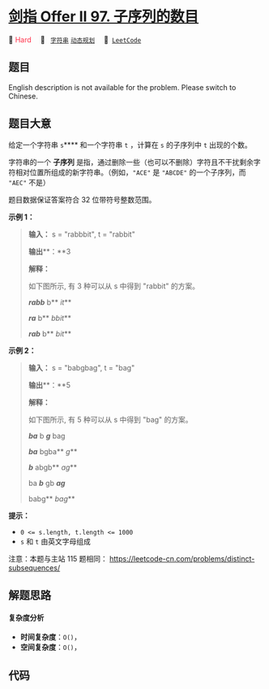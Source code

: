 # [剑指 Offer II 97. 子序列的数目](https://leetcode.cn/problems/21dk04)

🔴 <font color=#ff334b>Hard</font>&emsp; 🔖&ensp; [`字符串`](/leetcode/outline/tag/string.md) [`动态规划`](/leetcode/outline/tag/dynamic-programming.md)&emsp; 🔗&ensp;[`LeetCode`](https://leetcode.cn/problems/21dk04)


## 题目

English description is not available for the problem. Please switch to
Chinese.


## 题目大意

给定一个字符串 `s`**** 和一个字符串 `t` ，计算在 `s` 的子序列中 `t` 出现的个数。

字符串的一个 **子序列** 是指，通过删除一些（也可以不删除）字符且不干扰剩余字符相对位置所组成的新字符串。（例如，`"ACE"` 是 `"ABCDE"`
的一个子序列，而 `"AEC"` 不是）

题目数据保证答案符合 32 位带符号整数范围。



**示例  1：**

> 
> 
> 
> 
> 
> **输入：** s = "rabbbit", t = "rabbit"
> 
> **输出****：**3
> 
> **解释：**
> 
> 如下图所示, 有 3 种可以从 s 中得到 "rabbit" 的方案。
> 
> **_rabb_** b** _it_**
> 
> **_ra_** b** _bbit_**
> 
> **_rab_** b** _bit_**

**示例  2：**

> 
> 
> 
> 
> 
> **输入：** s = "babgbag", t = "bag"
> 
> **输出****：**5
> 
> **解释：**
> 
> 如下图所示, 有 5 种可以从 s 中得到 "bag" 的方案。 
> 
> **_ba_** b _**g**_ bag
> 
> **_ba_** bgba** _g_**
> 
> _**b**_ abgb** _ag_**
> 
> ba _**b**_ gb _**ag**_
> 
> babg** _bag_**
> 
> 



**提示：**

  * `0 <= s.length, t.length <= 1000`
  * `s` 和 `t` 由英文字母组成



注意：本题与主站 115 题相同： <https://leetcode-cn.com/problems/distinct-subsequences/>


## 解题思路

#### 复杂度分析

- **时间复杂度**：`O()`，
- **空间复杂度**：`O()`，

## 代码

```javascript

```